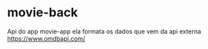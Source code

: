 # movie-back
Api do app movie-app ela formata os dados que vem da api externa https://www.omdbapi.com/
